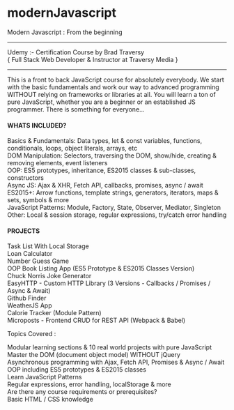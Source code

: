 # modernJavascript
Modern Javascript : From the beginning

**********************************************************
Udemy :- Certification Course by Brad Traversy<br/>
{ Full Stack Web Developer & Instructor at Traversy Media }
**********************************************************

This is a front to back JavaScript course for absolutely everybody. We start with the basic fundamentals and work our way to advanced programming WITHOUT relying on frameworks or libraries at all. You will learn a ton of pure JavaScript, whether you are a beginner or an established JS programmer. There is something for everyone...



#### WHATS INCLUDED? ####

Basics & Fundamentals: Data types, let & const variables, functions, conditionals, loops, object literals, arrays, etc<br/>
DOM Manipulation: Selectors, traversing the DOM, show/hide, creating & removing elements, event listeners<br/>
OOP: ES5 prototypes, inheritance, ES2015 classes & sub-classes, constructors<br/>
Async JS: Ajax & XHR, Fetch API, callbacks, promises, async / await<br/>
ES2015+: Arrow functions, template strings, generators, iterators, maps & sets, symbols & more<br/>
JavaScript Patterns: Module, Factory, State, Observer, Mediator, Singleton<br/>
Other: Local & session storage, regular expressions, try/catch error handling<br/>

#### PROJECTS ####

Task List With Local Storage<br/>
Loan Calculator<br/>
Number Guess Game<br/>
OOP Book Listing App (ES5 Prototype & ES2015 Classes Version)<br/>
Chuck Norris Joke Generator<br/>
EasyHTTP - Custom HTTP Library (3 Versions - Callbacks / Promises / Async & Await)<br/>
Github Finder<br/>
WeatherJS App<br/>
Calorie Tracker (Module Pattern)<br/>
Microposts - Frontend CRUD for REST API (Webpack & Babel)<br/>


Topics Covered :

Modular learning sections & 10 real world projects with pure JavaScript<br/>
Master the DOM (document object model) WITHOUT jQuery<br/>
Asynchronous programming with Ajax, Fetch API, Promises & Async / Await<br/>
OOP including ES5 prototypes & ES2015 classes<br/>
Learn JavaScript Patterns<br/>
Regular expressions, error handling, localStorage & more<br/>
Are there any course requirements or prerequisites?<br/>
Basic HTML / CSS knowledge<br/>
